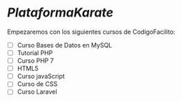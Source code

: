 # *PlataformaKarate*

 Empezaremos con los siguientes cursos de CodigoFacilito:

- [ ] Curso Bases de Datos en MySQL
- [ ] Tutorial PHP
- [ ] Curso PHP 7
- [ ] HTML5
- [ ] Curso javaScript
- [ ] Curso de CSS
- [ ] Curso Laravel

